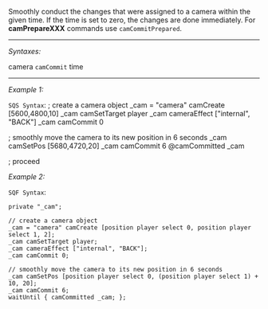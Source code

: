 Smoothly conduct the changes that were assigned to a camera within the given time. If the time is set to zero, the changes are done immediately. For **camPrepareXXX** commands use `camCommitPrepared`.


---
*Syntaxes:*

camera `camCommit` time

---
*Example 1:*

`SQS Syntax`:
<sqs>
; create a camera object
_cam = "camera" camCreate [5600,4800,10]
_cam camSetTarget player
_cam cameraEffect ["internal", "BACK"]
_cam camCommit 0

; smoothly move the camera to its new position in 6 seconds
_cam camSetPos [5680,4720,20]
_cam camCommit 6
@camCommitted _cam

; proceed
</sqs>

*Example 2:*

`SQF Syntax`:

```sqf
private "_cam";

// create a camera object
_cam = "camera" camCreate [position player select 0, position player select 1, 2];
_cam camSetTarget player;
_cam cameraEffect ["internal", "BACK"];
_cam camCommit 0;

// smoothly move the camera to its new position in 6 seconds
_cam camSetPos [position player select 0, (position player select 1) + 10, 20];
_cam camCommit 6;
waitUntil { camCommitted _cam; };
```